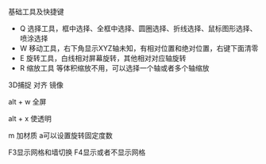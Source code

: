 基础工具及快捷键
- Q 选择工具，框中选择、全框中选择、圆圈选择、折线选择、鼠标图形选择、喷涂选择
- W 移动工具，右下角显示XYZ轴未知，有相对位置和绝对位置，右键下面清零
- E 旋转工具，白线相对屏幕旋转，其他相对对应轴旋转
- R 缩放工具 等体积缩放不用，可以选择一个轴或者多个轴缩放

3D捕捉
对齐
镜像

alt + w 全屏

alt + x 使透明

m 加材质
a可以设置旋转固定度数

F3显示网格和墙切换
F4显示或者不显示网格




<!--stackedit_data:
eyJoaXN0b3J5IjpbLTE0Njk1MDcyMCwtMTU1MTgyNjEwOV19
-->